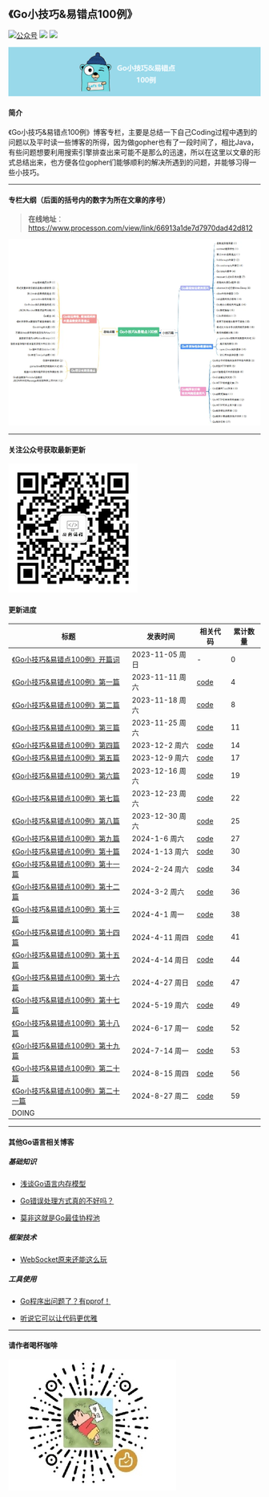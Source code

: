 ## 《Go小技巧&易错点100例》

<a href="https://github.com/ibarryyan/golang-tips-100/blob/master/img/wechat.jpg"><img src="https://img.shields.io/badge/%E5%85%AC%E4%BC%97%E5%8F%B7-%E6%89%AF%E7%BC%96%E7%A8%8B%E7%9A%84%E6%B7%A1-blue" alt="公众号"></a>
[![](https://img.shields.io/github/watchers/ibarryyan/golang-tips-100.svg?style=flat)](https://github.com/ibarryyan/golang-tips-100/watchers)
[![](https://img.shields.io/github/stars/ibarryyan/golang-tips-100.svg?style=flat)](https://github.com/ibarryyan/golang-tips-100/stargazers)

![image-20231112185924824](img/logo.png)

#### 简介

《Go小技巧&易错点100例》博客专栏，主要是总结一下自己Coding过程中遇到的问题以及平时读一些博客的所得，因为做gopher也有了一段时间了，相比Java，有些问题想要利用搜索引擎排查出来可能不是那么的迅速，所以在这里以文章的形式总结出来，也方便各位gopher们能够顺利的解决所遇到的问题，并能够习得一些小技巧。

---

#### 专栏大纲（后面的括号内的数字为所在文章的序号）

> **在线地址**：https://www.processon.com/view/link/66913a1de7d7970dad42d812

![image-20231112190005980](img/main3.jpg)

---

#### 关注公众号获取最新更新

![image-20231112190005980](img/wechat.jpg)

#### 更新进度

| 标题                                                                                                                                                                                                                       | 发表时间          | 相关代码                                                                          | 累计数量 |
|--------------------------------------------------------------------------------------------------------------------------------------------------------------------------------------------------------------------------|---------------|-------------------------------------------------------------------------------|------|
| [《Go小技巧&易错点100例》开篇词](https://mp.weixin.qq.com/s/p4FEiaaxXn8JDEh0AfaAfA)                                                                                                                                                  | 2023-11-05 周日 | -                                                                             | 0    |
| [《Go小技巧&易错点100例》第一篇](https://mp.weixin.qq.com/s/2suBNq6RFN1INarY5pTkpA)                                                                                                                                                  | 2023-11-11 周六 | [code](https://github.com/ibarryyan/golang-tips-100/tree/master/code/code_01) | 4    |
| [《Go小技巧&易错点100例》第二篇](https://mp.weixin.qq.com/s?__biz=MzIxNDc2ODc3MA==&mid=2247485221&idx=1&sn=35ba81fd1b3d7d029e071c2f40cfb083&chksm=97a3cac8a0d443dee4cf3615017f1ff970ad4a620db0d8a8393bc2df6c228e7361995d72fea4#rd)   | 2023-11-18 周六 | [code](https://github.com/ibarryyan/golang-tips-100/tree/master/code/code_02) | 8    |
| [《Go小技巧&易错点100例》第三篇](https://mp.weixin.qq.com/s?__biz=MzIxNDc2ODc3MA==&mid=2247485371&idx=1&sn=c0d43c4d50cb3fd198c1617742beeaa1&chksm=97a3ca56a0d44340e46742b2378e5c6ebcb32ce2edc0b8266a7356f92989c6cd2d5418e38db4#rd)   | 2023-11-25 周六 | [code](https://github.com/ibarryyan/golang-tips-100/tree/master/code/code_03) | 11   |
| [《Go小技巧&易错点100例》第四篇](https://mp.weixin.qq.com/s/8irznbZxQ1tiDCyzsJJDUQ)                                                                                                                                                  | 2023-12-2 周六  | [code](https://github.com/ibarryyan/golang-tips-100/tree/master/code/code_04) | 14   | 
| [《Go小技巧&易错点100例》第五篇](https://mp.weixin.qq.com/s?__biz=MzIxNDc2ODc3MA==&mid=2247485391&idx=1&sn=034608e1cc1351436ff22cb0b5ebc45b&chksm=97a3ca22a0d44334b2b1f82ea81411ff1335b352f7ad35f8179ff3f0a7cf17b2175af007b67f#rd)   | 2023-12-9 周六  | [code](https://github.com/ibarryyan/golang-tips-100/tree/master/code/code_05) | 17   | 
| [《Go小技巧&易错点100例》第六篇](https://mp.weixin.qq.com/s?__biz=MzIxNDc2ODc3MA==&mid=2247485413&idx=1&sn=c6520ac6911c598f86877c4155185f35&chksm=97a3ca08a0d4431e4d1c0135cc9ee951213222c155847794338f74d5126a6278ac1659f716eb#rd)   | 2023-12-16 周六 | [code](https://github.com/ibarryyan/golang-tips-100/tree/master/code/code_06) | 19   |
| [《Go小技巧&易错点100例》第七篇](https://mp.weixin.qq.com/s?__biz=MzIxNDc2ODc3MA==&mid=2247485446&idx=1&sn=ac2669c690efc4373f81515160269e70&chksm=97a3c5eba0d44cfdfd8238af5682220cfd979b4ae7fae10121ebe53c122a3b8d1abf7385168c#rd)   | 2023-12-23 周六 | [code](https://github.com/ibarryyan/golang-tips-100/tree/master/code/code_07) | 22   | 
| [《Go小技巧&易错点100例》第八篇](https://mp.weixin.qq.com/s?__biz=MzIxNDc2ODc3MA==&mid=2247485558&idx=1&sn=b19a67e3a47d7098219d9aacdeb2e6ab&chksm=97a3c59ba0d44c8d51e763d63d1469deab5d5ce511d19b5efaa4a576bce77e5d8326129b371e#rd)   | 2023-12-30 周六 | [code](https://github.com/ibarryyan/golang-tips-100/tree/master/code/code_08) | 25   | 
| [《Go小技巧&易错点100例》第九篇](https://mp.weixin.qq.com/s?__biz=MzIxNDc2ODc3MA==&mid=2247485574&idx=1&sn=66a307a7b05e9a6784613a1891ecb736&chksm=97a3c56ba0d44c7d747ff0a28cd647f99aee835953b617c48448ba89da3a50a087c1edcea8c8#rd)   | 2024-1-6 周六   | [code](https://github.com/ibarryyan/golang-tips-100/tree/master/code/code_09) | 27   |
| [《Go小技巧&易错点100例》第十篇](https://mp.weixin.qq.com/s?__biz=MzIxNDc2ODc3MA==&mid=2247485598&idx=1&sn=4eb0ad69d6031aa83a20f8d6d9c1b534&chksm=97a3c573a0d44c656213ba1109dc34e4e4bb1f112055ffd7b048dc89a9454ccfc4bb4059d56b#rd)   | 2024-1-13 周六  | [code](https://github.com/ibarryyan/golang-tips-100/tree/master/code/code_10) | 30   |
| [《Go小技巧&易错点100例》第十一篇](https://mp.weixin.qq.com/s?__biz=MzIxNDc2ODc3MA==&mid=2247485631&idx=1&sn=947fcd1308b469ab6a91ebba36e8dfc1&chksm=97a3c552a0d44c44ce63df8a55402c55711e073682b428d209e21fe401a4fe4301f1b79fc9bc#rd)  | 2024-2-24 周六  | [code](https://github.com/ibarryyan/golang-tips-100/tree/master/code/code_11) | 34   |
| [《Go小技巧&易错点100例》第十二篇](https://mp.weixin.qq.com/s?__biz=MzIxNDc2ODc3MA==&mid=2247485864&idx=1&sn=ed7b74e37eff86624d38ec018426e6e8&chksm=97a3c445a0d44d532a8863cadc65d3c636974dc9c2eee76692ac189a36e52d5aa64abab68e27#rd)  | 2024-3-2 周六   | [code](https://github.com/ibarryyan/golang-tips-100/tree/master/code/code_12) | 36   |
| [《Go小技巧&易错点100例》第十三篇](https://mp.weixin.qq.com/s?__biz=MzIxNDc2ODc3MA==&mid=2247486035&idx=1&sn=fc5570fb9cd3726cbca24330135c3f90&chksm=97a3c7bea0d44ea86884de45f9b08a0d3702d6a3b8f47db80200cdd000b623771233e1a7dda1#rd)  | 2024-4-1 周一   | [code](https://github.com/ibarryyan/golang-tips-100/tree/master/code/code_13) | 38   |
| [《Go小技巧&易错点100例》第十四篇](https://mp.weixin.qq.com/s?__biz=MzIxNDc2ODc3MA==&mid=2247486075&idx=1&sn=47ca00c91c513dfcbfeceb6712c87d6a&chksm=97a3c796a0d44e80c1961cd90572e3c4a8b34db33b3022c873fcee3e73ddc4cdd8682e4b4f0f#rd)  | 2024-4-11 周四  | [code](https://github.com/ibarryyan/golang-tips-100/tree/master/code/code_14) | 41   |
| [《Go小技巧&易错点100例》第十五篇](https://mp.weixin.qq.com/s?__biz=MzIxNDc2ODc3MA==&mid=2247486091&idx=1&sn=d54ef1b75d10e73a7a5d8e6c6462315b&chksm=97a3c766a0d44e708d89b2e98b6c785fddad3f333711eace422f69e97dfda0025ef4420cff8d#rd)  | 2024-4-14 周日  | [code](https://github.com/ibarryyan/golang-tips-100/tree/master/code/code_15) | 44   |
| [《Go小技巧&易错点100例》第十六篇](https://mp.weixin.qq.com/s?__biz=MzIxNDc2ODc3MA==&mid=2247486178&idx=1&sn=42542503036027f2d59a8b4d0e0ef81e&chksm=97a3c70fa0d44e19415182b85579717790ddb7880376cb106e038f8c36896371649bc80f7a11#rd)  | 2024-4-27 周日  | [code](https://github.com/ibarryyan/golang-tips-100/tree/master/code/code_16) | 47   |
| [《Go小技巧&易错点100例》第十七篇](https://mp.weixin.qq.com/s?__biz=MzIxNDc2ODc3MA==&mid=2247486758&idx=1&sn=e430a3f037aa926acfad8037d28434b2&chksm=97a3c0cba0d449dd6bd626a5707f32fe2a3f6e8652ccb2b8db49539389a7208da115c6b51571#rd)  | 2024-5-19 周六  | [code](https://github.com/ibarryyan/golang-tips-100/tree/master/code/code_17) | 49   |
| [《Go小技巧&易错点100例》第十八篇](https://mp.weixin.qq.com/s?__biz=MzIxNDc2ODc3MA==&mid=2247487042&idx=1&sn=4811102b28eae8c8c9c88ac2e86ba97d&chksm=97a3c3afa0d44ab96b57a435a49c473afb867b83d125c4662fe8f808548b0d3cc96eaf6e46eb#rd)  | 2024-6-17 周一  | [code](https://github.com/ibarryyan/golang-tips-100/tree/master/code/code_18) | 52   |
| [《Go小技巧&易错点100例》第十九篇](https://mp.weixin.qq.com/s?__biz=MzIxNDc2ODc3MA==&mid=2247487204&idx=1&sn=7bf189222e5ccb10b89d7da50de10714&chksm=97a3c309a0d44a1fb1212ae0aadbf2288d0bdc475cfa25c9db65e4589b5fc8b208fdf60f0e02#rd)  | 2024-7-14 周一  | [code](https://github.com/ibarryyan/golang-tips-100/tree/master/code/code_19) | 53   |
| [《Go小技巧&易错点100例》第二十篇](https://mp.weixin.qq.com/s/X02cUHcv8MtBfMYWrmuoqw)                                                                                                                                                 | 2024-8-15 周四  | [code](https://github.com/ibarryyan/golang-tips-100/tree/master/code/code_20) | 56   |
| [《Go小技巧&易错点100例》第二十一篇](https://mp.weixin.qq.com/s?__biz=MzIxNDc2ODc3MA==&mid=2247487559&idx=1&sn=de4eab08828a71e7d0344b63759eaf21&chksm=97a3ddaaa0d454bcc2088faa1473be59d6d7ce57b9d27659b33f1b454d73cb9e3e4c795e7cad#rd) | 2024-8-27 周二  | [code](https://github.com/ibarryyan/golang-tips-100/tree/master/code/code_21) | 59   |
| DOING                                                                                                                                                                                                                    |               |                                                                               |      |

---

#### 其他Go语言相关博客

##### 基础知识

- [浅谈Go语言内存模型](https://mp.weixin.qq.com/s?__biz=MzIxNDc2ODc3MA==&mid=2247486736&idx=1&sn=963f0ae34cbd2a10d66670e387654a81&chksm=97a3c0fda0d449eb4b850f60b444150c5d90d4111ad87b8301d89720a7a33f5ef99b915f4057#rd)

- [Go错误处理方式真的不好吗？](https://mp.weixin.qq.com/s?__biz=MzIxNDc2ODc3MA==&mid=2247485136&idx=1&sn=e27084c6d00697ef35e20922e3aaec02&chksm=97a3cb3da0d4422b30bfef8a0f0502e60a1b6f54270d27da7602323bf18798e9ba68db8fd4c2#rd)

- [莫非这就是Go最佳协程池](https://mp.weixin.qq.com/s?__biz=MzIxNDc2ODc3MA==&mid=2247487266&idx=1&sn=fcdf02e4962ff1398a721ef3208a75e9&chksm=97a3c2cfa0d44bd9e9be7e426ef3f029e655e656468515123739849c5137c2d79b9c0dd4838b#rd)

##### 框架技术

- [WebSocket原来还能这么玩](https://mp.weixin.qq.com/s?__biz=MzIxNDc2ODc3MA==&mid=2247486120&idx=1&sn=7ae6a6cc6e14e588d76d3f92ef75fe0c&chksm=97a3c745a0d44e53f1c5e286ef9b3b4d8e0480595f5e78b57f30ecc8dad6395573475518671f#rd)

##### 工具使用

- [Go程序出问题了？有pprof！](https://mp.weixin.qq.com/s?__biz=MzIxNDc2ODc3MA==&mid=2247486824&idx=1&sn=b536c61525ad422592eee9d57796aef6&chksm=97a3c085a0d4499309e0d6d85ca4c562cf1a98cf114bb5330470fdc2b86d7dbccebb1d56ac3c#rd)

- [听说它可以让代码更优雅](https://mp.weixin.qq.com/s?__biz=MzIxNDc2ODc3MA==&mid=2247487332&idx=1&sn=e6bbe038d919af24dea28b6c19a250b6&chksm=97a3c289a0d44b9fb3f7b4353e320e33e8226c13953582ffda5cf2226cdb96efc74ccce51cae#rd)

---

#### 请作者喝杯咖啡

![image-20231112190005980](img/wxds.png)


